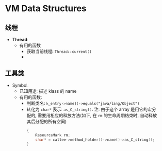 # VM Data Structures

## 线程

- **Thread**:
  - 有用的函数
    - 获取当前线程: `Thread::current()`
    - 

## 工具类

- Symbol: 
  - 已知用途: 描述 klass 的 name
  - 有用的函数: 
    - 判断类名: `k_entry->name()->equals("java/lang/Object")`
    - 转化为 `char*` 表示: `as_C_string()`. 注: 由于这个 array 是用它的宏分配的, 需要用相应的释放方法(如下, 在 `rm` 的生命周期结束时, 自动释放其后分配的所有空间)
        ```cpp
        {
            ResourceMark rm;
            char* = callee->method_holder()->name()->as_C_string();
        }
        ```